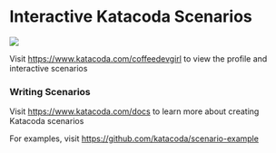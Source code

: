 # Interactive Katacoda Scenarios

[![](http://shields.katacoda.com/katacoda/coffeedevgirl/count.svg)](https://www.katacoda.com/coffeedevgirl "Get your profile on Katacoda.com")

Visit https://www.katacoda.com/coffeedevgirl to view the profile and interactive scenarios

### Writing Scenarios
Visit https://www.katacoda.com/docs to learn more about creating Katacoda scenarios

For examples, visit https://github.com/katacoda/scenario-example
